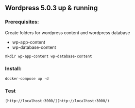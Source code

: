 
## Wordpress 5.0.3 up & running


### Prerequisites:
Create folders for wordpress content and wordpress database
 - wp-app-content
 - wp-database-content

 ```script
mkdir wp-app-content wp-database-content
```

 ### Install:
 ```script
 docker-compose up -d
 ```

 ### Test
  ```script
 [http://localhost:3000/](http://localhost:3000/)
 ```